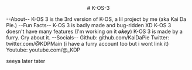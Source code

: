 <center> # K-OS-3 </center>

--About--
K-OS 3 is the 3rd version of K-OS, a lil project by me (aka Kai Da Pie.) 
--Fun Facts--
K-OS 3 is badly made and bug-ridden XD
K-OS 3 doesn't have many features (I'm working on it ***okey***)
K-OS 3 is made by a furry. Cry about it.
--Socials--
Github: github.com/KaiDaPie
Twitter: twitter.com/@KDPMain (i have a furry account too but i wont link it)
Youtube: youtube.com/@_KDP

seeya later tater
